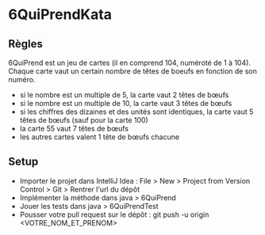 # 6QuiPrendKata

## Règles
6QuiPrend est un jeu de cartes (il en comprend 104, numéroté de 1 à 104). Chaque carte vaut un certain nombre de têtes de boeufs en fonction de son numéro.
  - si le nombre est un multiple de 5, la carte vaut 2 têtes de bœufs
  - si le nombre est un multiple de 10, la carte vaut 3 têtes de bœufs
  - si les chiffres des dizaines et des unités sont identiques, la carte vaut 5 têtes de bœufs (sauf pour la carte 100)
  - la carte 55 vaut 7 têtes de bœufs
  - les autres cartes valent 1 tête de bœufs chacune
  
## Setup
  - Importer le projet dans IntelliJ Idea : File > New > Project from Version Control > Git > Rentrer l'url du dépôt
  - Implémenter la méthode dans java > 6QuiPrend
  - Jouer les tests dans java > 6QuiPrendTest
  - Pousser votre pull request sur le dépôt :  git push -u origin <VOTRE_NOM_ET_PRENOM>
